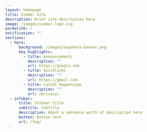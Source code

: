 ```yaml
---
layout: homepage
title: Isomer Site
description: Brief site description here
image: /images/isomer-logo.svg
permalink: /
notification: ""
sections:
  - hero:
      background: /images/wspshero-banner.png
      key_highlights:
        - title: Announcements
          description: ""
          url: https://google.com
        - title: Quicklinks
          description: ""
          url: https://gmail.com
        - title: Latest Happenings
          description: ""
          url: /privacy/
  - infobar:
      title: Infobar title
      subtitle: Subtitle
      description: About a sentence worth of description here
      button: Button text
      url: /faq/
---
```

